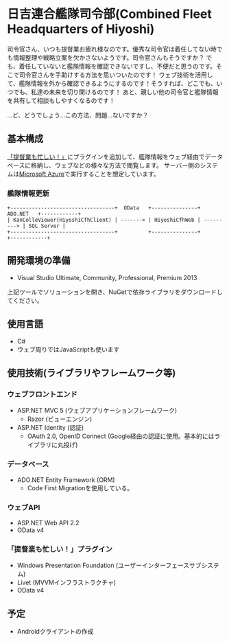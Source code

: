 # 日吉連合艦隊司令部(Combined Fleet Headquarters of Hiyoshi)

司令官さん、いつも提督業お疲れ様なのです。優秀な司令官は着任してない時でも情報整理や戦略立案を欠かさないようです。司令官さんもそうですか？
でも、着任していないと艦隊情報を確認できないですし、不便だと思うのです。そこで司令官さんを手助けする方法を思いついたのです！
ウェブ技術を活用して、艦隊情報を外から確認できるようにするのです！そうすれば、どこでも、いつでも、私達の未来を切り開けるのです！
あと、親しい他の司令官と艦隊情報を共有して相談もしやすくなるのです！

…ど、どうでしょう…この方法、問題…ないですか？

## 基本構成

[「提督業も忙しい！」](http://grabacr.net/kancolleviewer)にプラグインを追加して、艦隊情報をウェブ経由でデータベースに格納し、ウェブなどの様々な方法で閲覧します。
サーバー側のシステムは[Microsoft Azure](http://azure.microsoft.com/ja-jp/)で実行することを想定しています。

### 艦隊情報更新

```
+----------------------------------+  OData   +---------------+  ADO.NET   +------------+
| KanColleViewer(HiyoshiCfhClient) | -------> | HiyoshiCfhWeb | ---------> | SQL Server |
+----------------------------------+          +---------------+            +------------+
```

## 開発環境の準備

* Visual Studio Ultimate, Community, Professional, Premium 2013

上記ツールでソリューションを開き、NuGetで依存ライブラリをダウンロードしてください。

## 使用言語

* C#
* ウェブ周りではJavaScriptも使います

## 使用技術(ライブラリやフレームワーク等)

### ウェブフロントエンド

* ASP.NET MVC 5 (ウェブアプリケーションフレームワーク)
  * Razor (ビューエンジン)
* ASP.NET Identity (認証)
  * OAuth 2.0, OpenID Connect (Google経由の認証に使用。基本的にはライブラリに丸投げ)

### データベース

* ADO.NET Entity Framework (ORM)
  * Code First Migrationを使用している。

### ウェブAPI

* ASP.NET Web API 2.2
* OData v4

### 「提督業も忙しい！」プラグイン

* Windows Presentation Foundation (ユーザーインターフェースサブシステム)
* Livet (MVVMインフラストラクチャ)
* OData v4

## 予定

* Androidクライアントの作成

